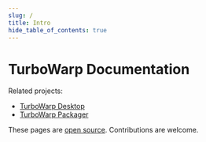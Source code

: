 ```yaml
---
slug: /
title: Intro
hide_table_of_contents: true
---
```


# TurboWarp Documentation


Related projects:

 - [TurboWarp Desktop](https://desktop.turbowarp.org/)
 - [TurboWarp Packager](https://packager.turbowarp.org/)

These pages are [open source](https://github.com/TurboWarp/docs). Contributions are welcome.
